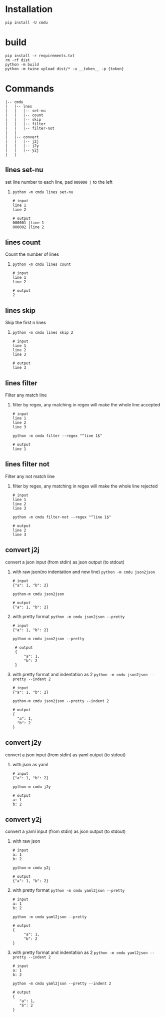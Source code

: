# Installation
```shell
pip install -U cmdu
```

# build
```shell
pip install -r requirements.txt
rm -rf dist
python -m build
python -m twine upload dist/* -u __token__ -p {token}
```
# Commands
```
|-- cmdu
|   |-- lnes
|   |   |-- set-nu
|   |   |-- count
|   |   |-- skip
|   |   |-- filter
|   |   |-- filter-not
|   |
|   |-- convert
|   |   |-- j2j
|   |   |-- j2y
|   |   |-- y2j
|   |
```
## lines set-nu
set line number to each line, pad `000000 |` to the left
1. `python -m cmdu lines set-nu`
    ```
    # input
    line 1
    line 2

    # output
    000001 |line 1
    000002 |line 2
    ```

## lines count
Count the number of lines
1. `python -m cmdu lines count`
    ```
    # input
    line 1
    line 2

    # output
    2
    ```

## lines skip
Skip the first n lines
1. `python -m cmdu lines skip 2`
    ```
    # input
    line 1
    line 2
    line 3

    # output
    line 3
    ```
   
## lines filter
Filter any match line
1. filter by regex, any matching in regex will make the whole line accepted
   ```shell
   # input
   line 1
   line 2
   line 3
   
   python -m cmdu filter --regex "^line 1$"
   
   # output
   line 1
   ```
   
## lines filter not
Filter any not match line
1. filter by regex, any matching in regex will make the whole line rejected
   ```shell
   # input
   line 1
   line 2
   line 3
   
   python -m cmdu filter-not --regex "^line 1$"
   
   # output
   line 2
   line 3
   ```

## convert j2j
convert a json input (from stdin) as json output (to stdout)
1. with raw json(no indentation and new line) `python -m cmdu json2json`
   ```shell
   # input
   {"a": 1, "b": 2}
   
   python-m cmdu json2json
   
   # output
   {"a": 1, "b": 2}
   ```
2. with pretty format `python -m cmdu json2json --pretty`
   ```shell
   # input
   {"a": 1, "b": 2}
   
   python-m cmdu json2json --pretty
   
    # output
    {
        "a": 1,
        "b": 2
    }
    ```
3. with pretty format and indentation as 2 `python -m cmdu json2json --pretty --indent 2`
    ```shell
    # input
    {"a": 1, "b": 2}
    
    python-m cmdu json2json --pretty --indent 2
    
    # output
    {
      "a": 1,
      "b": 2
    }
    ```

## convert j2y
convert a json input (from stdin) as yaml output (to stdout)
1. with json as yaml
    ```shell
    # input
    {"a": 1, "b": 2}
    
    python-m cmdu j2y
    
    # output
    a: 1
    b: 2
    ```

## convert y2j
convert a yaml input (from stdin) as json output (to stdout)
1. with raw json
   ```shell
   # input
   a: 1
   b: 2
   
   python-m cmdu y2j
   
   # output
   {"a": 1, "b": 2}
   ```
2. with pretty format `python -m cmdu yaml2json --pretty`
   ```shell
   # input
   a: 1
   b: 2
   
   python -m cmdu yaml2json --pretty
   
   # output
   {
        "a": 1,
        "b": 2
   }
    ```
3. with pretty format and indentation as 2 `python -m cmdu yaml2json --pretty --indent 2`
   ```shell
   # input
   a: 1
   b: 2
   
   python -m cmdu yaml2json --pretty --indent 2
   
   # output
   {
      "a": 1,
      "b": 2
   }
    ```
